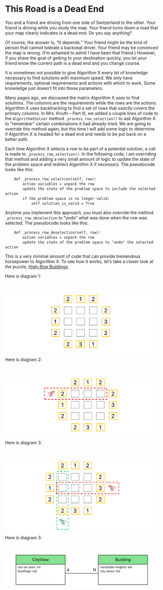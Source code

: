 # This Road is a Dead End

You and a friend are driving from one side of Switzerland to the other. Your friend is driving while you study the map. Your friend turns down a road that your map clearly indicates is a dead end. Do you say anything?

Of course, the answer is, “It depends.” Your friend might be the kind of person that cannot tolerate a backseat driver. Your friend may be convinced the map is wrong. (I’m ashamed to admit I have been that friend.) However, if you share the goal of getting to your destination quickly, you let your friend know the current path is a dead end and you change course.

It is sometimes not possible to give Algorithm X every bit of knowledge necessary to find solutions with maximum speed. We only have requirements, optional requirements and actions with which to work. Some knowledge just doesn’t fit into those parameters.

Many pages ago, we discussed the matrix Algorithm X uses to find solutions. The columns are the requirements while the rows are the actions. Algorithm X uses backtracking to find a set of rows that _exactly covers_ the primary columns. In Mrs. Knuth – Part III, we added a couple lines of code to the `AlgorithmXSolver` method `_process_row_selection()` to ask Algorithm X to “remember” certain combinations it had already tried. We are going to override this method again, but this time I will add some logic to determine if Algorithm X is headed for a dead end and needs to be put back on a better path.

Each time Algorithm X selects a row to be part of a potential solution, a call is made to `_process_row_selection()`. In the following code, I am overriding that method and adding a very small amount of logic to update the state of the problem space and redirect Algorithm X if necessary. The pseudocode looks like this:

```text
    def _process_row_selection(self, row):
        action variables = unpack the row
        update the state of the problem space to include the selected action
        if the problem space is no longer valid:
            self.solution_is_valid = True
```


Anytime you implement this approach, you must also override the method `_process_row_deselection` to “undo” what was done when the row was selected. The pseudocode looks like this:

```text
    def _process_row_deselection(self, row):
        action variables = unpack the row
        update the state of the problem space to "undo" the selected action
```

This is a very minimal amount of code that can provide tremendous horsepower to Algorithm X. To see how it works, let’s take a closer look at the puzzle, [High-Rise Buildings]( https://www.codingame.com/training/expert/high-rise-buildings).




Here is diagram 1:

<BR><BR>
![High Rise Buildings Example](HighRise1.png)
<BR>

Here is diagram 2:

<BR><BR>
![City View Example](HighRise2.png)
<BR>

Here is diagram 3:

<BR><BR>
![Multiple City Views](HighRise3.png)
<BR>


Here is diagram 3:

<BR><BR>
![Bigh Rise Buildings Classes](HighRiseBuildingsClasses.png)
<BR>
